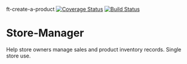  ft-create-a-product
[![Coverage Status](https://coveralls.io/repos/github/eben-k/Store-Manager/badge.svg?branch=ft-create-a-product)](https://coveralls.io/github/eben-k/Store-Manager?branch=ft-create-a-product)
[![Build Status](https://travis-ci.com/eben-k/Store-Manager.svg?branch=ft-create-a-product)](https://travis-ci.com/eben-k/Store-Manager)

# Store-Manager
Help store owners manage sales and product inventory records. Single store use.
